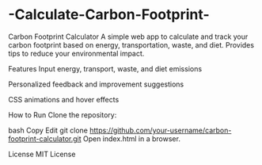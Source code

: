 # -Calculate-Carbon-Footprint-
Carbon Footprint Calculator
A simple web app to calculate and track your carbon footprint based on energy, transportation, waste, and diet. Provides tips to reduce your environmental impact.

Features
Input energy, transport, waste, and diet emissions

Personalized feedback and improvement suggestions

CSS animations and hover effects


How to Run
Clone the repository:

bash
Copy
Edit
git clone https://github.com/your-username/carbon-footprint-calculator.git
Open index.html in a browser.

License
MIT License
